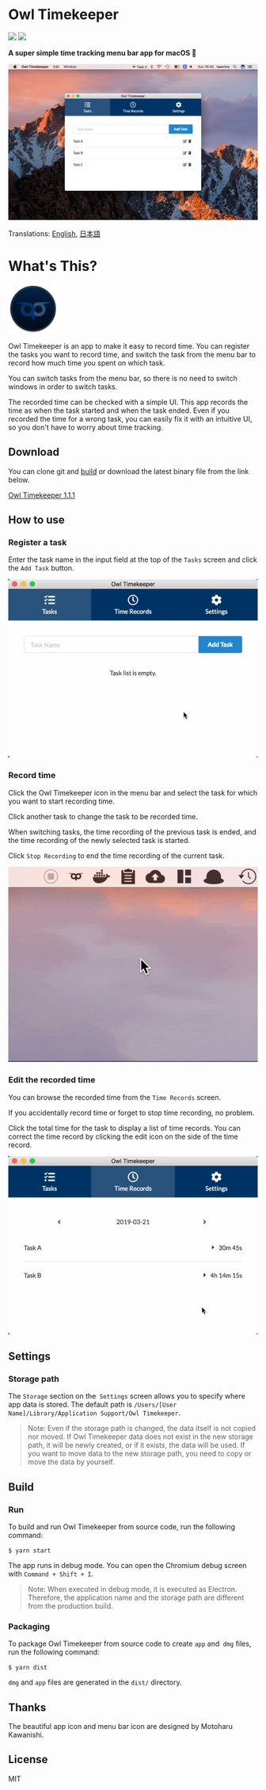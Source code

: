 # Owl Timekeeper

<p>
<img src="https://img.shields.io/github/release/kawmra/Owl-Timekeeper.svg">
<img src="https://img.shields.io/github/license/kawmra/Owl-Timekeeper.svg">
</p>

<b align="center">A super simple time tracking menu bar app for macOS 🦉</b>

![Screenshot](./assets/screenshot.png)

Translations: [English](https://github.com/kawmra/Owl-Timekeeper/blob/master/README.md), [日本語](https://github.com/kawmra/Owl-Timekeeper/blob/master/README.ja.md)

# What's This?

<img alt="Owl Timekeeper Icon" src="./build/icon.png" width="100">

Owl Timekeeper is an app to make it easy to record time.
You can register the tasks you want to record time, and switch the task from the menu bar to record how much time you spent on which task.

You can switch tasks from the menu bar, so there is no need to switch windows in order to switch tasks.

The recorded time can be checked with a simple UI.
This app records the time as when the task started and when the task ended.
Even if you recorded the time for a wrong task, you can easily fix it with an intuitive UI, so you don't have to worry about time tracking.

## Download

You can clone git and [build](#build) or download the latest binary file from the link below.

[Owl Timekeeper 1.1.1](https://github.com/kawmra/Owl-Timekeeper/releases/download/v1.1.1/Owl.Timekeeper-1.1.1.dmg)

## How to use

### Register a task

Enter the task name in the input field at the top of the `Tasks` screen and click the `Add Task` button.

![Create a New Task](./assets/create_a_task.gif)

### Record time

Click the Owl Timekeeper icon in the menu bar and select the task for which you want to start recording time.

Click another task to change the task to be recorded time.

When switching tasks, the time recording of the previous task is ended, and the time recording of the newly selected task is started.

Click `Stop Recording` to end the time recording of the current task.

![Record time](./assets/record_time.gif)

### Edit the recorded time

You can browse the recorded time from the `Time Records` screen.

If you accidentally record time or forget to stop time recording, no problem.

Click the total time for the task to display a list of time records. You can correct the time record by clicking the edit icon on the side of the time record.

![Edit a Time Record](./assets/edit_records.gif)

## Settings

### Storage path

The `Storage` section on the` Settings` screen allows you to specify where app data is stored.
The default path is `/Users/[User Name]/Library/Application Support/Owl Timekeeper`.

> Note:
> Even if the storage path is changed, the data itself is not copied nor moved. If Owl Timekeeper data does not exist in the new storage path, it will be newly created, or if it exists, the data will be used.
> If you want to move data to the new storage path, you need to copy or move the data by yourself.

## Build

### Run

To build and run Owl Timekeeper from source code, run the following command:

```
$ yarn start
```

The app runs in debug mode. You can open the Chromium debug screen with `Command + Shift + I`.

> Note:
> When executed in debug mode, it is executed as Electron. Therefore, the application name and the storage path are different from the production build.

### Packaging

To package Owl Timekeeper from source code to create `app` and` dmg` files, run the following command:

```
$ yarn dist
```

`dmg` and `app` files are generated in the `dist/` directory.

## Thanks

The beautiful app icon and menu bar icon are designed by Motoharu Kawanishi.

## License

MIT
